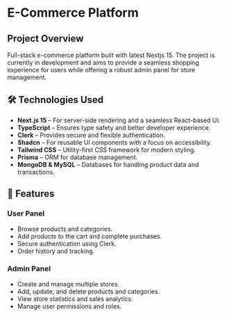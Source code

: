 # E-Commerce Platform

## Project Overview

Full-stack e-commerce platform built with latest Nextjs 15. The project is currently in development and aims to provide a seamless shopping experience for users while offering a robust admin panel for store management.

## 🛠️ Technologies Used

- **Next.js 15** – For server-side rendering and a seamless React-based UI.
- **TypeScript** – Ensures type safety and better developer experience.
- **Clerk** – Provides secure and flexible authentication.
- **Shadcn** – For reusable UI components with a focus on accessibility.
- **Tailwind CSS** – Utility-first CSS framework for modern styling.
- **Prisma** – ORM for database management.
- **MongoDB & MySQL** – Databases for handling product data and transactions.

## 📌 Features

### User Panel

- Browse products and categories.
- Add products to the cart and complete purchases.
- Secure authentication using Clerk.
- Order history and tracking.

### Admin Panel

- Create and manage multiple stores.
- Add, update, and delete products and categories.
- View store statistics and sales analytics.
- Manage user permissions and roles.
